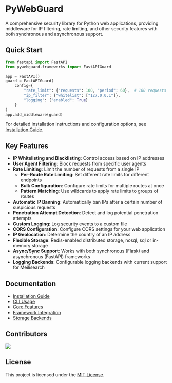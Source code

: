 # PyWebGuard

A comprehensive security library for Python web applications, providing middleware for IP filtering, rate limiting, and other security features with both synchronous and asynchronous support.

## Quick Start

```python
from fastapi import FastAPI
from pywebguard.frameworks import FastAPIGuard

app = FastAPI()
guard = FastAPIGuard(
    config={
        "rate_limit": {"requests": 100, "period": 60},  # 100 requests per minute
        "ip_filter": {"whitelist": ["127.0.0.1"]},
        "logging": {"enabled": True}
    }
)
app.add_middleware(guard)
```

For detailed installation instructions and configuration options, see [Installation Guide](docs/installation.md).

## Key Features

- **IP Whitelisting and Blacklisting**: Control access based on IP addresses
- **User Agent Filtering**: Block requests from specific user agents
- **Rate Limiting**: Limit the number of requests from a single IP
  - **Per-Route Rate Limiting**: Set different rate limits for different endpoints
  - **Bulk Configuration**: Configure rate limits for multiple routes at once
  - **Pattern Matching**: Use wildcards to apply rate limits to groups of routes
- **Automatic IP Banning**: Automatically ban IPs after a certain number of suspicious requests
- **Penetration Attempt Detection**: Detect and log potential penetration attempts
- **Custom Logging**: Log security events to a custom file
- **CORS Configuration**: Configure CORS settings for your web application
- **IP Geolocation**: Determine the country of an IP address
- **Flexible Storage**: Redis-enabled distributed storage, nosql, sql or in-memory storage
- **Async/Sync Support**: Works with both synchronous (Flask) and asynchronous (FastAPI) frameworks
- **Logging Backends**: Configurable logging backends with current support for Meilisearch

## Documentation

- [Installation Guide](docs/installation.md)
- [CLI Usage](docs/cli.md)
- [Core Features](docs/core/)
- [Framework Integration](docs/frameworks/)
- [Storage Backends](docs/storage/)

## Contributors

<a href="https://github.com/py-daily/pywebguard/graphs/contributors">
  <img src="https://contrib.rocks/image?repo=py-daily/pywebguard" />
</a>

## License

This project is licensed under the [MIT License](LICENSE).

